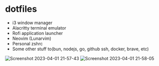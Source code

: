 # dotfiles

- i3 window manager
- Alacritty terminal emulator
- Rofi application launcher
- Neovim (Lunarvim)
- Personal zshrc
- Some other stuff to(bun, nodejs, go, github ssh, docker, brave, etc)

![Screenshot 2023-04-01 21-57-43](https://user-images.githubusercontent.com/110266171/229324840-ae238841-8d27-4479-865c-2afd7770b4d0.png)
![Screenshot 2023-04-01 21-58-05](https://user-images.githubusercontent.com/110266171/229324844-51c96609-e460-44f1-936e-584e21fe384f.png)

